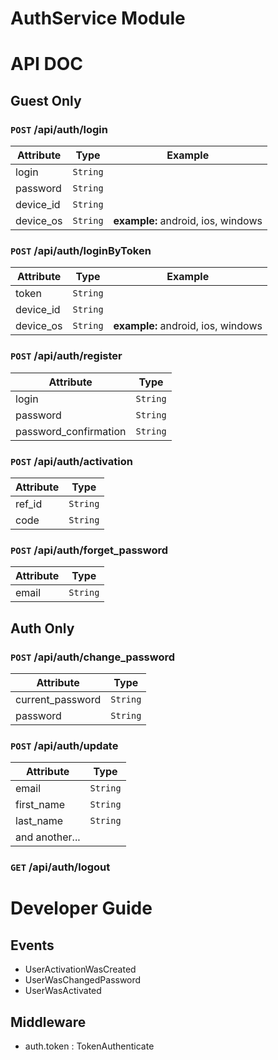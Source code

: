 # AuthService Module

# API DOC

## Guest Only

### `POST` /api/auth/login

Attribute             | Type     | Example |
--------------------- | -------- | --------
login                 | `String`
password              | `String`
device_id             | `String`
device_os             | `String` | **example:** android, ios, windows

### `POST` /api/auth/loginByToken

Attribute             | Type     | Example |
--------------------- | -------- | --------
token                 | `String`
device_id             | `String`
device_os             | `String` | **example:** android, ios, windows

### `POST` /api/auth/register

Attribute             | Type     |
--------------------- | -------- |
login                 | `String`
password              | `String`
password_confirmation | `String`

### `POST` /api/auth/activation

Attribute             | Type     
--------------------- | -------- 
ref_id                | `String`
code                  | `String`

### `POST` /api/auth/forget_password

Attribute             | Type     
--------------------- | -------- 
email                 | `String`

## Auth Only

### `POST` /api/auth/change_password

Attribute             | Type     
--------------------- | -------- 
current_password      | `String`
password              | `String`

### `POST` /api/auth/update

Attribute             | Type     
--------------------- | -------- 
email                 | `String`
first_name            | `String`
last_name             | `String`
and another...        | 

### `GET` /api/auth/logout

# Developer Guide
## Events
- UserActivationWasCreated
- UserWasChangedPassword
- UserWasActivated

## Middleware
- auth.token : TokenAuthenticate


